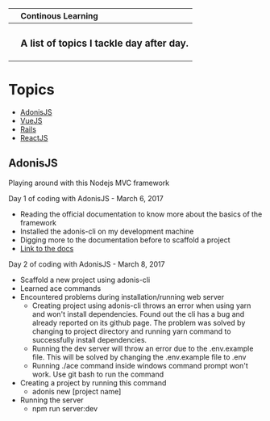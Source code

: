 || Continous Learning |
| ---------------- |:-------------|
||  <h3>A list of topics I tackle day after day.</h3> |

# Topics
- [AdonisJS](#adonisjs)
- [VueJS](#vuejs)
- [Rails](#rails)
- [ReactJS](#reactjs)

## AdonisJS
Playing around with this Nodejs MVC framework

Day 1 of coding with AdonisJS - March 6, 2017
- Reading the official documentation to know more about the basics of the framework
- Installed the adonis-cli on my development machine
- Digging more to the documentation before to scaffold a project
- [Link to the docs](http://www.adonisjs.com/docs/3.2/overview)

Day 2 of coding with AdonisJS - March 8, 2017
- Scaffold a new project using adonis-cli
- Learned ace commands
- Encountered problems during installation/running web server
  - Creating project using adonis-cli throws an error when using yarn and won't install dependencies. Found out the cli has a bug and already reported on its github page. The problem was solved by changing to project directory and running yarn command to successfully install dependencies. 
  - Running the dev server will throw an error due to the .env.example file. This will be solved by changing the .env.example file to .env
  - Running ./ace command inside windows command prompt won't work. Use git bash to run the command
- Creating a project by running this command
  - adonis new [project name]
- Running the server
  - npm run server:dev

